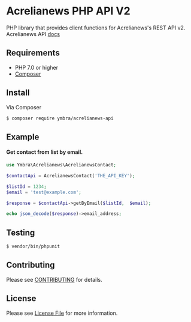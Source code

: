 # Acrelianews PHP API V2

PHP library that provides client functions for Acrelianews's REST API v2. 
Acrelianews API [docs](http://manager.acrelianews.com/api/v2/apidoc/)

## Requirements

* PHP 7.0 or higher
* [Composer](https://getcomposer.org/)

## Install

Via Composer

``` bash
$ composer require ymbra/acrelianews-api
```

## Example

#### Get contact from list by email.
``` php
use Ymbra\Acrelianews\AcrelianewsContact;

$contactApi = AcrelianewsContact('THE_API_KEY');

$listId = 1234;
$email = 'test@example.com';

$response = $contactApi->getByEmail($listId,  $email);

echo json_decode($response)->email_address;
```

## Testing

``` bash
$ vendor/bin/phpunit
```

## Contributing

Please see [CONTRIBUTING](CONTRIBUTING.md) for details.


## License

Please see [License File](LICENSE) for more information.
